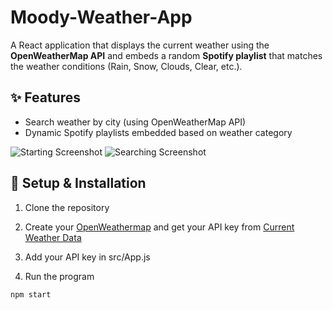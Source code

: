 # Moody-Weather-App
A React application that displays the current weather using the **OpenWeatherMap API** and embeds a random **Spotify playlist** that matches the weather conditions (Rain, Snow, Clouds, Clear, etc.).

## ✨ Features
- Search weather by city (using OpenWeatherMap API)
- Dynamic Spotify playlists embedded based on weather category

![Starting Screenshot](./assets/screenshots/Starting.png)
![Searching Screenshot](./assets/screenshots/Searching_location.png.png)


## 🔑 Setup & Installation
1. Clone the repository

2. Create your [OpenWeathermap](https://openweathermap.org/) and get your API key from [Current Weather Data](https://openweathermap.org/current)

3. Add your API key in src/App.js

4. Run the program

```bash
npm start